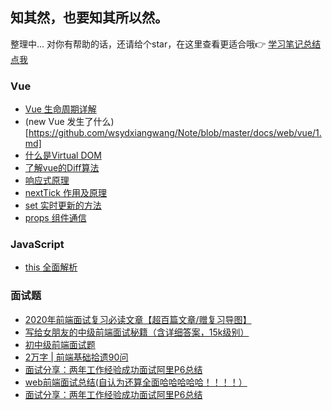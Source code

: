## 知其然，也要知其所以然。

整理中... 对你有帮助的话，还请给个star，在这里查看更适合哦👉 [学习笔记总结点我](https://wsydxiangwang.github.io/) 

### Vue

- [Vue 生命周期详解](https://github.com/wsydxiangwang/Note/blob/master/docs/web/vue/9.md)
- (new Vue 发生了什么)[https://github.com/wsydxiangwang/Note/blob/master/docs/web/vue/1.md]
- [什么是Virtual DOM](https://github.com/wsydxiangwang/Note/blob/master/docs/web/vue/2.md)
- [了解vue的Diff算法](https://github.com/wsydxiangwang/Note/blob/master/docs/web/vue/3.md)
- [响应式原理](https://github.com/wsydxiangwang/Note/blob/master/docs/web/vue/4.md)
- [nextTick 作用及原理](https://github.com/wsydxiangwang/Note/blob/master/docs/web/vue/5.md)
- [set 实时更新的方法](https://github.com/wsydxiangwang/Note/blob/master/docs/web/vue/7.md)
- [props 组件通信](https://github.com/wsydxiangwang/Note/blob/master/docs/web/vue/10.md)

### JavaScript

- [this 全面解析](https://github.com/wsydxiangwang/Note/blob/master/docs/web/this/1.md)

### 面试题

- [2020年前端面试复习必读文章【超百篇文章/赠复习导图】](https://juejin.im/post/5e8b163ff265da47ee3f54a6)
- [写给女朋友的中级前端面试秘籍（含详细答案，15k级别）](https://juejin.im/post/5e7af0685188255dcf4a497e)
- [初中级前端面试题](https://juejin.im/post/5d87985d6fb9a06add4e6ac3)
- [2万字 | 前端基础拾遗90问](https://juejin.im/post/5e8b261ae51d4546c0382ab4)
- [面试分享：两年工作经验成功面试阿里P6总结](https://juejin.im/post/5d690c726fb9a06b155dd40d)
- [web前端面试总结(自认为还算全面哈哈哈哈哈！！！！）](https://juejin.im/post/5dafb263f265da5b9b80244d)
- [面试分享：两年工作经验成功面试阿里P6总结](https://juejin.im/post/5d690c726fb9a06b155dd40d?_blank)
